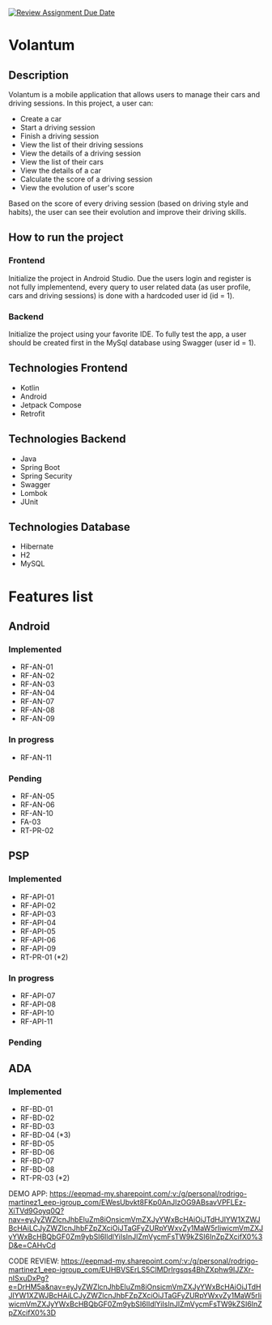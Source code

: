 [![Review Assignment Due Date](https://classroom.github.com/assets/deadline-readme-button-22041afd0340ce965d47ae6ef1cefeee28c7c493a6346c4f15d667ab976d596c.svg)](https://classroom.github.com/a/O1oNnYGo)


# Volantum

## Description

Volantum is a mobile application that allows users to manage their cars and driving sessions.
In this project, a user can:
- Create a car
- Start a driving session
- Finish a driving session
- View the list of their driving sessions
- View the details of a driving session
- View the list of their cars
- View the details of a car
- Calculate the score of a driving session
- View the evolution of user's score

Based on the score of every driving session (based on driving style and habits), the user can see their evolution and improve their driving skills.

## How to run the project

### Frontend
Initialize the project in Android Studio.
Due the users login and register is not fully implementend, every query to user related data (as user profile, cars and driving sessions) is done with a hardcoded user id (id = 1).

### Backend
Initialize the project using your favorite IDE.
To fully test the app, a user should be created first in the MySql database using Swagger (user id = 1).

## Technologies Frontend

- Kotlin
- Android
- Jetpack Compose
- Retrofit

## Technologies Backend

- Java
- Spring Boot
- Spring Security
- Swagger
- Lombok
- JUnit

## Technologies Database

- Hibernate
- H2
- MySQL

# Features list
## Android
### Implemented
 - RF-AN-01
 - RF-AN-02
 - RF-AN-03 
 - RF-AN-04
 - RF-AN-07
 - RF-AN-08
 - RF-AN-09

### In progress
 - RF-AN-11

### Pending
 - RF-AN-05
 - RF-AN-06
 - RF-AN-10
 - FA-03
 - RT-PR-02 

## PSP
### Implemented
- RF-API-01
- RF-API-02
- RF-API-03
- RF-API-04
- RF-API-05
- RF-API-06
- RF-API-09
- RT-PR-01 (*2)

### In progress
- RF-API-07
- RF-API-08
- RF-API-10
- RF-API-11

### Pending

## ADA
### Implemented
- RF-BD-01
- RF-BD-02
- RF-BD-03
- RF-BD-04 (*3)
- RF-BD-05
- RF-BD-06
- RF-BD-07
- RF-BD-08 
- RT-PR-03 (*2)


DEMO APP: https://eepmad-my.sharepoint.com/:v:/g/personal/rodrigo-martinez1_eep-igroup_com/EWesUbvkt8FKp0AnJIzOG9ABsavVPFLEz-XiTVd9Goyq0Q?nav=eyJyZWZlcnJhbEluZm8iOnsicmVmZXJyYWxBcHAiOiJTdHJlYW1XZWJBcHAiLCJyZWZlcnJhbFZpZXciOiJTaGFyZURpYWxvZy1MaW5rIiwicmVmZXJyYWxBcHBQbGF0Zm9ybSI6IldlYiIsInJlZmVycmFsTW9kZSI6InZpZXcifX0%3D&e=CAHvCd

CODE REVIEW: https://eepmad-my.sharepoint.com/:v:/g/personal/rodrigo-martinez1_eep-igroup_com/EUHBVSErLS5ClMDrIrgsqs4BhZXphw9IJZXr-nISxuDxPg?e=DrHM5a&nav=eyJyZWZlcnJhbEluZm8iOnsicmVmZXJyYWxBcHAiOiJTdHJlYW1XZWJBcHAiLCJyZWZlcnJhbFZpZXciOiJTaGFyZURpYWxvZy1MaW5rIiwicmVmZXJyYWxBcHBQbGF0Zm9ybSI6IldlYiIsInJlZmVycmFsTW9kZSI6InZpZXcifX0%3D

